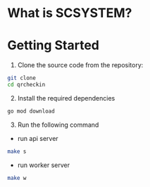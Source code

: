 # What is SCSYSTEM?

# Getting Started

1. Clone the source code from the repository:

```bash
git clone 
cd qrcheckin
```

2. Install the required dependencies
```bash
go mod download
```

3. Run the following command
- run api server
```bash
make s
```
- run worker server
```bash
make w
```